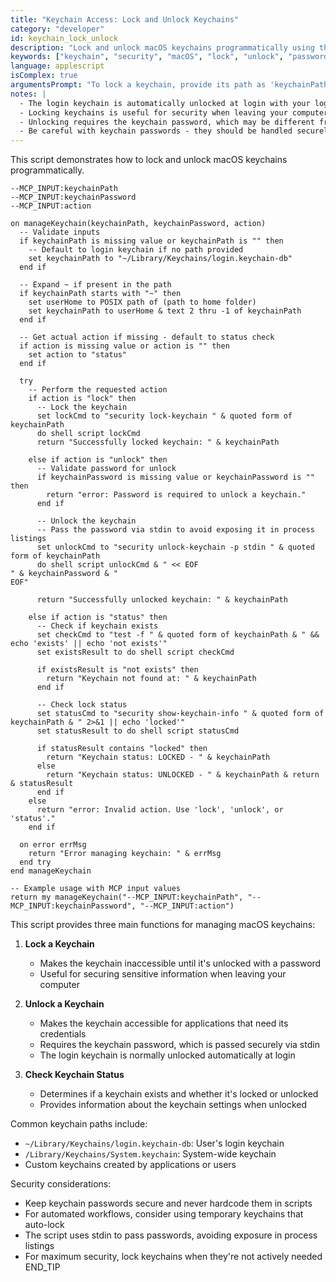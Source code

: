 ```yaml
---
title: "Keychain Access: Lock and Unlock Keychains"
category: "developer"
id: keychain_lock_unlock
description: "Lock and unlock macOS keychains programmatically using the security command-line tool."
keywords: ["keychain", "security", "macOS", "lock", "unlock", "password", "credentials", "keychain access"]
language: applescript
isComplex: true
argumentsPrompt: "To lock a keychain, provide its path as 'keychainPath'. To unlock a keychain, provide its path as 'keychainPath' and its password as 'keychainPassword' in inputData."
notes: |
  - The login keychain is automatically unlocked at login with your login password
  - Locking keychains is useful for security when leaving your computer unattended
  - Unlocking requires the keychain password, which may be different from your login password
  - Be careful with keychain passwords - they should be handled securely
---
```


This script demonstrates how to lock and unlock macOS keychains programmatically.

```applescript
--MCP_INPUT:keychainPath
--MCP_INPUT:keychainPassword
--MCP_INPUT:action

on manageKeychain(keychainPath, keychainPassword, action)
  -- Validate inputs
  if keychainPath is missing value or keychainPath is "" then
    -- Default to login keychain if no path provided
    set keychainPath to "~/Library/Keychains/login.keychain-db"
  end if
  
  -- Expand ~ if present in the path
  if keychainPath starts with "~" then
    set userHome to POSIX path of (path to home folder)
    set keychainPath to userHome & text 2 thru -1 of keychainPath
  end if
  
  -- Get actual action if missing - default to status check
  if action is missing value or action is "" then
    set action to "status"
  end if
  
  try
    -- Perform the requested action
    if action is "lock" then
      -- Lock the keychain
      set lockCmd to "security lock-keychain " & quoted form of keychainPath
      do shell script lockCmd
      return "Successfully locked keychain: " & keychainPath
      
    else if action is "unlock" then
      -- Validate password for unlock
      if keychainPassword is missing value or keychainPassword is "" then
        return "error: Password is required to unlock a keychain."
      end if
      
      -- Unlock the keychain
      -- Pass the password via stdin to avoid exposing it in process listings
      set unlockCmd to "security unlock-keychain -p stdin " & quoted form of keychainPath
      do shell script unlockCmd & " << EOF
" & keychainPassword & "
EOF"
      
      return "Successfully unlocked keychain: " & keychainPath
      
    else if action is "status" then
      -- Check if keychain exists
      set checkCmd to "test -f " & quoted form of keychainPath & " && echo 'exists' || echo 'not exists'"
      set existsResult to do shell script checkCmd
      
      if existsResult is "not exists" then
        return "Keychain not found at: " & keychainPath
      end if
      
      -- Check lock status
      set statusCmd to "security show-keychain-info " & quoted form of keychainPath & " 2>&1 || echo 'locked'"
      set statusResult to do shell script statusCmd
      
      if statusResult contains "locked" then
        return "Keychain status: LOCKED - " & keychainPath
      else
        return "Keychain status: UNLOCKED - " & keychainPath & return & statusResult
      end if
    else
      return "error: Invalid action. Use 'lock', 'unlock', or 'status'."
    end if
    
  on error errMsg
    return "Error managing keychain: " & errMsg
  end try
end manageKeychain

-- Example usage with MCP input values
return my manageKeychain("--MCP_INPUT:keychainPath", "--MCP_INPUT:keychainPassword", "--MCP_INPUT:action")
```

This script provides three main functions for managing macOS keychains:

1. **Lock a Keychain**
   - Makes the keychain inaccessible until it's unlocked with a password
   - Useful for securing sensitive information when leaving your computer

2. **Unlock a Keychain**
   - Makes the keychain accessible for applications that need its credentials
   - Requires the keychain password, which is passed securely via stdin
   - The login keychain is normally unlocked automatically at login

3. **Check Keychain Status**
   - Determines if a keychain exists and whether it's locked or unlocked
   - Provides information about the keychain settings when unlocked

Common keychain paths include:
- `~/Library/Keychains/login.keychain-db`: User's login keychain
- `/Library/Keychains/System.keychain`: System-wide keychain
- Custom keychains created by applications or users

Security considerations:
- Keep keychain passwords secure and never hardcode them in scripts
- For automated workflows, consider using temporary keychains that auto-lock
- The script uses stdin to pass passwords, avoiding exposure in process listings
- For maximum security, lock keychains when they're not actively needed
END_TIP